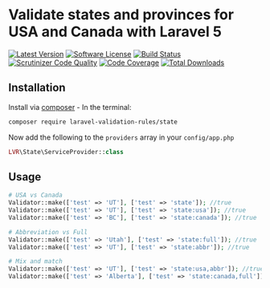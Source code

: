# Validate states and provinces for USA and Canada with Laravel 5
[![Latest Version](https://img.shields.io/github/release/tylercd100/laravel-validator-state.svg?style=flat-square)](https://github.com/tylercd100/laravel-validator-state/releases)
[![Software License](https://img.shields.io/badge/license-MIT-brightgreen.svg?style=flat-square)](LICENSE.md)
[![Build Status](https://travis-ci.org/tylercd100/laravel-validator-state.svg?branch=master)](https://travis-ci.org/tylercd100/laravel-validator-state)
[![Scrutinizer Code Quality](https://scrutinizer-ci.com/g/tylercd100/laravel-validator-state/badges/quality-score.png?b=master)](https://scrutinizer-ci.com/g/tylercd100/laravel-validator-state/?branch=master)
[![Code Coverage](https://scrutinizer-ci.com/g/tylercd100/laravel-validator-state/badges/coverage.png?b=master)](https://scrutinizer-ci.com/g/tylercd100/laravel-validator-state/?branch=master)
[![Total Downloads](https://img.shields.io/packagist/dt/tylercd100/laravel-validator-state.svg?style=flat-square)](https://packagist.org/packages/tylercd100/laravel-validator-state)

## Installation

Install via [composer](https://getcomposer.org/) - In the terminal:
```bash
composer require laravel-validation-rules/state
```

Now add the following to the `providers` array in your `config/app.php`
```php
LVR\State\ServiceProvider::class
```

## Usage

```php
# USA vs Canada
Validator::make(['test' => 'UT'], ['test' => 'state']); //true
Validator::make(['test' => 'UT'], ['test' => 'state:usa']); //true
Validator::make(['test' => 'BC'], ['test' => 'state:canada']); //true

# Abbreviation vs Full
Validator::make(['test' => 'Utah'], ['test' => 'state:full']); //true
Validator::make(['test' => 'UT'], ['test' => 'state:abbr']); //true

# Mix and match
Validator::make(['test' => 'UT'], ['test' => 'state:usa,abbr']); //true
Validator::make(['test' => 'Alberta'], ['test' => 'state:canada,full']); //true
```
